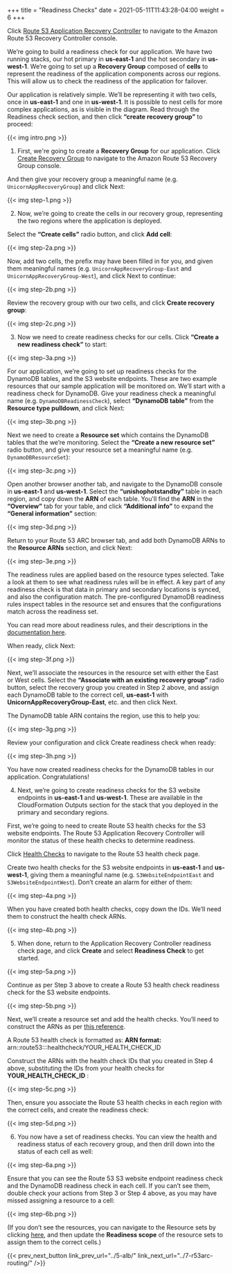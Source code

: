 +++
title = "Readiness Checks"
date =  2021-05-11T11:43:28-04:00
weight = 6
+++

Click [Route 53 Application Recovery Controller](https://us-west-2.console.aws.amazon.com/route53recovery/home#/dashboard) to navigate to the Amazon Route 53 Recovery Controller console.

We’re going to build a readiness check for our application. We have two running stacks, our hot primary in **us-east-1** and the hot secondary in **us-west-1**.  We’re going to set up a **Recovery Group** composed of **cells** to represent the readiness of the application components across our regions. This will allow us to check the readiness of the application for failover.

Our application is relatively simple. We’ll be representing it with two cells, once in **us-east-1** and one in **us-west-1**. It is possible to nest cells for more complex applications, as is visible in the diagram. Read through the Readiness check section, and then click **“create recovery group”** to proceed:

{{< img intro.png >}}

1. First, we're going to create a **Recovery Group** for our application. Click [Create Recovery Group](https://us-west-2.console.aws.amazon.com/route53recovery/home#/readiness/create-recovery-group) to navigate to the Amazon Route 53 Recovery Group console.  

And then give your recovery group a meaningful name (e.g. `UnicornAppRecoveryGroup`) and click Next:

{{< img step-1.png >}}

2. Now, we’re going to create the cells in our recovery group, representing the two regions where the application is deployed.

Select the **“Create cells”** radio button, and click **Add cell**:

{{< img step-2a.png >}}

Now, add two cells, the prefix may have been filled in for you, and given them meaningful names (e.g. `UnicornAppRecoveryGroup-East` and `UnicornAppRecoveryGroup-West`), and click Next to continue:

{{< img step-2b.png >}}

Review the recovery group with our two cells, and click **Create recovery group**:

{{< img step-2c.png >}}

3. Now we need to create readiness checks for our cells. Click **“Create a new readiness check”** to start:

{{< img step-3a.png >}}

For our application, we’re going to set up readiness checks for the DynamoDB tables, and the S3 website endpoints. These are two example resources that our sample application will be monitored on. We’ll start with a readiness check for DynamoDB. Give your readiness check a meaningful name (e.g. `DynamoDBReadinessCheck`), select **“DynamoDB table”** from the **Resource type pulldown**, and click Next:

{{< img step-3b.png >}}

Next we need to create a **Resource set** which contains the DynamoDB tables that the we’re monitoring. Select the **“Create a new resource set”** radio button, and give your resource set a meaningful name (e.g. `DynamoDBResourceSet`):

{{< img step-3c.png >}}

Open another browser another tab, and navigate to the DynamoDB console in **us-east-1** and **us-west-1**. Select the **“unishophotstandby”** table in each region, and copy down the **ARN** of each table. You'll find the **ARN** in the **“Overview”** tab for your table, and click **“Additional info”** to expand the **“General information”** section:

{{< img step-3d.png >}}

Return to your Route 53 ARC browser tab, and add both DynamoDB ARNs to the **Resource ARNs** section, and click Next:

{{< img step-3e.png >}}

The readiness rules are applied based on the resource types selected. Take a look at them to see what readiness rules will be in effect. A key part of any readiness check is that data in primary and secondary locations is synced, and also the configuration match. The pre-configured DynamoDB readiness rules inspect tables in the resource set and ensures that the configurations match across the readiness set. 

You can read more about readiness rules, and their descriptions in the [documentation here](https://docs.aws.amazon.com/r53recovery/latest/dg/recovery-readiness.rules-resources.html).

When ready, click Next:

{{< img step-3f.png >}}

Next, we’ll associate the resources in the resource set with either the East or West cells. Select the **“Associate with an existing recovery group”** radio button, select the recovery group you created in Step 2 above, and assign each DynamoDB table to the correct cell, **us-east-1** with **UnicornAppRecoveryGroup-East**, etc. and then click Next. 

The DynamoDB table ARN contains the region, use this to help you:

{{< img step-3g.png >}}

Review your configuration and click Create readiness check when ready:

{{< img step-3h.png >}}

You have now created readiness checks for the DynamoDB tables in our application. Congratulations!

4. Next, we’re going to create readiness checks for the S3 website endpoints in **us-east-1** and **us-west-1**. These are available in the CloudFormation Outputs section for the stack that you deployed in the primary and secondary regions. 

First, we’re going to need to create Route 53 health checks for the S3 website endpoints. The Route 53 Application Recovery Controller will monitor the status of these health checks to determine readiness.

Click [Health Checks](https://us-east-1.console.aws.amazon.com/route53/healthchecks/home#/create) to navigate to the Route 53 health check page. 

Create two health checks for the S3 website endpoints in **us-east-1** and **us-west-1**, giving them a meaningful name (e.g. `S3WebsiteEndpointEast` and `S3WebsiteEndpointWest`). Don’t create an alarm for either of them:

{{< img step-4a.png >}}

When you have created both health checks, copy down the IDs. We’ll need them to construct the health check ARNs.

{{< img step-4b.png >}}

5. When done, return to the Application Recovery Controller readiness check page, and click **Create** and select **Readiness Check** to get started.

{{< img step-5a.png >}}

Continue as per Step 3 above to create a Route 53 health check readiness check for the S3 website endpoints. 

{{< img step-5b.png >}}

Next, we’ll create a resource set and add the health checks. You’ll need to construct the ARNs as per [this reference](https://docs.aws.amazon.com/r53recovery/latest/dg/recovery-readiness.resource-types-arns.html).

A Route 53 health check is formatted as:
**ARN format:** arn::route53:::healthcheck/YOUR_HEALTH_CHECK_ID

Construct the ARNs with the health check IDs that you created in Step 4 above, substituting the IDs from your health checks for **YOUR_HEALTH_CHECK_ID** :


{{< img step-5c.png >}}

Then, ensure you associate the Route 53 health checks in each region with the correct cells, and create the readiness check:

{{< img step-5d.png >}}

6. You now have a set of readiness checks. You can view the health and readiness status of each recovery group, and then drill down into the status of each cell as well:

{{< img step-6a.png >}}

Ensure that you can see the Route 53 S3 website endpoint readiness check and the DynamoDB readiness check in each cell. If you can’t see them, double check your actions from Step 3 or Step 4 above, as you may have missed assigning a resource to a cell:

{{< img step-6b.png >}}

(If you don’t see the resources, you can navigate to the Resource sets by clicking [here](https://us-west-2.console.aws.amazon.com/route53recovery/home#/readiness/resource-sets), and then update the **Readiness scope** of the resource sets to assign them to the correct cells.) 



{{< prev_next_button link_prev_url="../5-alb/" link_next_url="../7-r53arc-routing/" />}}

